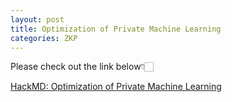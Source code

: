 ```yaml
---
layout: post
title: Optimization of Private Machine Learning
categories: ZKP
---
```


Please check out the link below👇🏻

<a href="https://hackmd.io/@seiyakobayashi/rku9i9fN3" target="_blank">HackMD: Optimization of Private Machine Learning</a>
